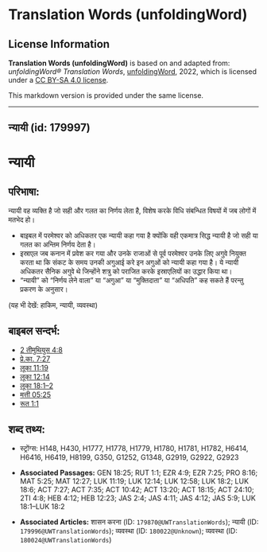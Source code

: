 # Translation Words (unfoldingWord)

## License Information

**Translation Words (unfoldingWord)** is based on and adapted from: _unfoldingWord® Translation Words_, [unfoldingWord](https://unfoldingword.org/utw), 2022, which is licensed under a [CC BY-SA 4.0 license](https://creativecommons.org/licenses/by-sa/4.0/legalcode.en).

This markdown version is provided under the same license.



--------------------------------

## न्यायी (id: 179997)

न्यायी
======

परिभाषा:
--------

न्यायी वह व्यक्ति है जो सही और गलत का निर्णय लेता है, विशेष करके विधि संबन्धित विषयों में जब लोगों में मतभेद हो।

* बाइबल में परमेश्वर को अधिकतर एक न्यायी कहा गया है क्योंकि वही एकमात्र सिद्ध न्यायी है जो सही या गलत का अन्तिम निर्णय देता है।
* इस्राएल जब कनान में प्रवेश कर गया और उनके राजाओं से पूर्व परमेश्वर उनके लिए अगुवे नियुक्त करता था कि संकट के समय उनकी अगुआई करे इन अगुओं को न्यायी कहा गया है। ये न्यायी अधिकतर सैनिक अगुवे थे जिन्होंने शत्रु को पराजित करके इस्राएलियों का उद्धार किया था।
* “न्यायी” को “निर्णय लेने वाला” या “अगुआ” या “मुक्तिदाता” या “अधिपति” कह सकते हैं परन्तु प्रकरण के अनुसार।

(यह भी देखें: हाकिम, न्यायी, व्यवस्था)

बाइबल सन्दर्भ:
--------------

* [2 तीमुथियुस 4:8](https://ref.ly/2Tim0:0)
* [प्रे.का. 7:27](https://ref.ly/Acts7:27)
* [लूका 11:19](https://ref.ly/Luke11:19)
* [लूका 12:14](https://ref.ly/Luke12:14)
* [लूका 18:1–2](https://ref.ly/Luke18:1-Luke18:2)
* [मत्ती 05:25](https://ref.ly/Matt5:25)
* [रूत 1:1](https://ref.ly/Ruth1:1)

शब्द तथ्य:
----------

* स्ट्रोंग्स: H148, H430, H1777, H1778, H1779, H1780, H1781, H1782, H6414, H6416, H6419, H8199, G350, G1252, G1348, G2919, G2922, G2923

* **Associated Passages:** GEN 18:25; RUT 1:1; EZR 4:9; EZR 7:25; PRO 8:16; MAT 5:25; MAT 12:27; LUK 11:19; LUK 12:14; LUK 12:58; LUK 18:2; LUK 18:6; ACT 7:27; ACT 7:35; ACT 10:42; ACT 13:20; ACT 18:15; ACT 24:10; 2TI 4:8; HEB 4:12; HEB 12:23; JAS 2:4; JAS 4:11; JAS 4:12; JAS 5:9; LUK 18:1–LUK 18:2
* **Associated Articles:** शासन करना (ID: `179870@UWTranslationWords`); न्यायी (ID: `179996@UWTranslationWords`); व्यवस्था (ID: `180022@Unknown`); व्यवस्था (ID: `180024@UWTranslationWords`)

